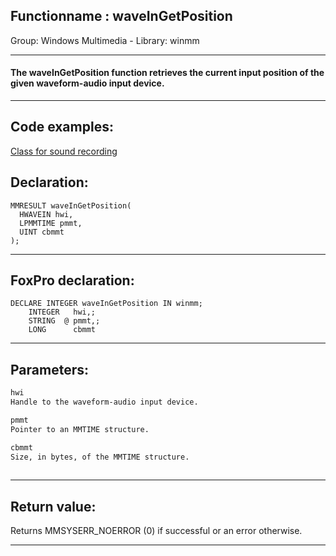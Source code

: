 <link rel="stylesheet" type="text/css" href="../../css/win32api.css">  
<link rel="stylesheet" href="https://cdnjs.cloudflare.com/ajax/libs/font-awesome/4.7.0/css/font-awesome.min.css">

## Functionname : waveInGetPosition
Group: Windows Multimedia - Library: winmm    
***  


#### The waveInGetPosition function retrieves the current input position of the given waveform-audio input device.
***  


## Code examples:
[Class for sound recording](../../samples/sample_420.md)  

## Declaration:
```foxpro  
MMRESULT waveInGetPosition(
  HWAVEIN hwi,
  LPMMTIME pmmt,
  UINT cbmmt
);  
```  
***  


## FoxPro declaration:
```foxpro  
DECLARE INTEGER waveInGetPosition IN winmm;
	INTEGER   hwi,;
	STRING  @ pmmt,;
	LONG      cbmmt  
```  
***  


## Parameters:
```txt  
hwi
Handle to the waveform-audio input device.

pmmt
Pointer to an MMTIME structure.

cbmmt
Size, in bytes, of the MMTIME structure.
  
```  
***  


## Return value:
Returns MMSYSERR_NOERROR (0) if successful or an error otherwise.  
***  

